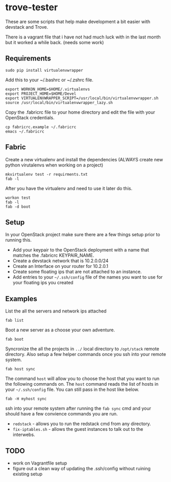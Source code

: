 trove-tester
============

These are some scripts that help make development a bit easier with devstack
and Trove.

There is a vagrant file that i have not had much luck with in the last month but it
worked a while back. (needs some work)


Requirements
------------

    sudo pip install virtualenvwrapper

Add this to your ~/.bashrc or ~/.zshrc file.

    export WORKON_HOME=$HOME/.virtualenvs
    export PROJECT_HOME=$HOME/Devel
    export VIRTUALENVWRAPPER_SCRIPT=/usr/local/bin/virtualenvwrapper.sh
    source /usr/local/bin/virtualenvwrapper_lazy.sh

Copy the .fabricrc file to your home directory and edit the file with your
OpenStack credentials.

    cp fabricrc.example ~/.fabricrc
    emacs ~/.fabricrc

Fabric
------

Create a new virtualenv and install the dependencies (ALWAYS create new
python virutalenvs when working on a project)

    mkvirtualenv test -r requirments.txt
    fab -l

After you have the virtualenv and need to use it later do this.

    workon test
    fab -l
    fab -d boot


Setup
-----

In your OpenStack project make sure there are a few things setup prior to
running this.

- Add your keypair to the OpenStack deployment with a name that matches
the .fabricrc KEYPAIR_NAME.
- Create a devstack network that is 10.2.0.0/24
- Create an Interface on your router for 10.2.0.1
- Create some floating ips that are not attached to an instance.
- Add entries to your `~/.ssh/config` file of the names you want to use for
your floating ips you created


Examples
--------

List the all the servers and network ips attached

    fab list

Boot a new server as a choose your own adventure.

    fab boot

Syncronize the all the projects in `../` local directory to `/opt/stack`
remote directory. Also setup a few helper commands once you ssh into your
remote system.

    fab host sync

The command `host` will allow you to choose the host that you want to run
the following commands on. The `host` command reads the list of hosts
in your `~/.ssh/config` file. You can still pass in the host like below.

    fab -H myhost sync

ssh into your remote system after running the `fab sync` cmd and your should
have a few convience commands you are run.

- `redstack` - allows you to run the redstack cmd from any directory.
- `fix-iptables.sh` - allows the guest instances to talk out to the interwebs.


TODO
----

- work on Vagrantfile setup
- figure out a clean way of updating the .ssh/config without ruining
existing setup
